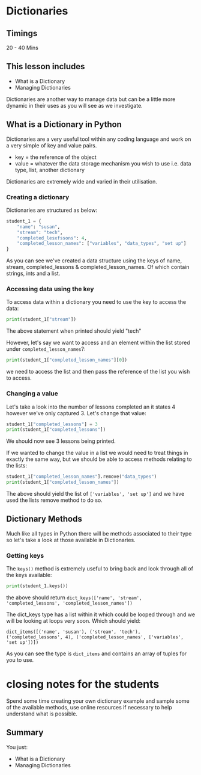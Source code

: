 # Dictionaries

## Timings

20 - 40 Mins

## This lesson includes

* What is a Dictionary
* Managing Dictionaries

Dictionaries are another way to manage data but can be a little more dynamic in their uses as you will see as we investigate.

## What is a Dictionary in Python

Dictionaries are a very useful tool within any coding language and work on a very simple of key and value pairs.

* key = the reference of the object
* value = whatever the data storage mechanism you wish to use i.e. data type, list, another dictionary

Dictionaries are extremely wide and varied in their utilisation.

### Creating a dictionary

Dictionaries are structured as below:

```python
student_1 = {
    "name": "susan",
    "stream": "tech",
    "completed_lesxfssons": 4,
    "completed_lesson_names": ["variables", "data_types", "set up"]
}
```
As you can see we've created a data structure using the keys of name, stream, completed_lessons & completed_lesson_names. Of which contain strings, ints and a list.

### Accessing data using the key

To access data within a dictionary you need to use the key to access the data:

```python
print(student_1["stream"])
```
The above statement when printed should yield "tech"

However, let's say we want to access and an element within the list stored under `completed_lesson_names`?:

```python
print(student_1["completed_lesson_names"][0])
```
we need to access the list and then pass the reference of the list you wish to access.

### Changing a value

Let's take a look into the number of lessons completed an it states 4 however we've only captured 3. Let's change that value:

```python
student_1["completed_lessons"] = 3
print(student_1["completed_lessons"])
```
We should now see 3 lessons being printed.

If we wanted to change the value in a list we would need to treat things in exactly the same way, but we should be able to access methods relating to the lists:

```python
student_1["completed_lesson_names"].remove("data_types")
print(student_1["completed_lesson_names"])
```
The above should yield the list of `['variables', 'set up']` and we have used the lists remove method to do so.

## Dictionary Methods

Much like all types in Python there will be methods associated to their type so let's take a look at those available in Dictionaries.

### Getting keys

The `keys()` method is extremely useful to bring back and look through all of the keys available:

```python
print(student_1.keys())
```

the above should return `dict_keys(['name', 'stream', 'completed_lessons', 'completed_lesson_names'])`

The dict_keys type has a list within it which could be looped through and we will be looking at loops very soon. Which should yield:

`dict_items([('name', 'susan'), ('stream', 'tech'), ('completed_lessons', 4), ('completed_lesson_names', ['variables', 'set up'])])` 

As you can see the type is `dict_items` and contains an array of tuples for you to use.


# closing notes for the students

Spend some time creating your own dictionary example and sample some of the available methods, use online resources if necessary to help understand what is possible.

## Summary

You just:
* What is a Dictionary
* Managing Dictionaries